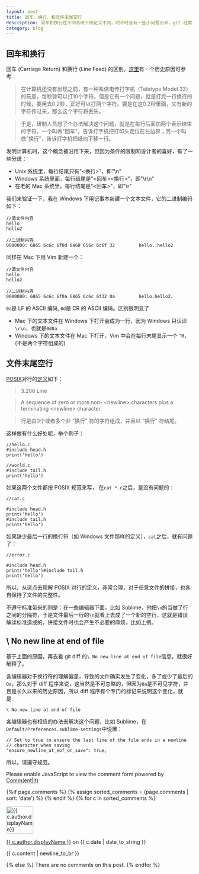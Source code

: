 ```yaml
---
layout: post
title: 回车、换行、和文件末尾空行
description: 回车和换行在不同系统下面定义不同，时不时会有一些小问题出来，git 经常出现的 No new line at the end of file 也让很多人费解，需要梳理一下
category: blog
---
```


## 回车和换行

回车 (Carriage Return) 和换行 (Line Feed) 的区别，[这里](http://stackoverflow.com/questions/1761051/difference-between-n-and-r)有一个历史原因可参考：

> 在计算机还没有出现之前，有一种叫做电传打字机（Teletype Model 33）的玩意，每秒钟可以打10个字符。但是它有一个问题，就是打完一行换行的时候，要用去0.2秒，正好可以打两个字符。要是在这0.2秒里面，又有新的字符传过来，那么这个字符将丢失。

> 于是，研制人员想了个办法解决这个问题，就是在每行后面加两个表示结束的字符。一个叫做"回车"，告诉打字机把打印头定位在左边界；另一个叫做"换行"，告诉打字机把纸向下移一行。

发明计算机时，这个概念被沿用下来，但因为条件的限制和设计者的喜好，有了一些分歧：

- Unix 系统里，每行结尾只有"<换行>"，即"\n"
- Windows 系统里面，每行结尾是"<回车><换行>"，即"\r\n"
- 在老的 Mac 系统里，每行结尾是"<回车>"，即"\r"

我们来验证一下，我在 Windows 下用记事本新建一个文本文件，它的二进制编码如下：

    //源文件内容
    hello
    hello2

    //二进制内容
    0000000: 6865 6c6c 6f0d 0a68 656c 6c6f 32         hello..hello2

同样在 Mac 下用 Vim 新建一个：

    //源文件内容
    hello
    hello2

    //二进制内容
    0000000: 6865 6c6c 6f0a 6865 6c6c 6f32 0a         hello.hello2.

`0a`是 LF 的 ASCII 编码, `0d`是 CR 的 ASCII 编码。区别很明显了

- Mac 下的文本文件在 Windows 下打开会成为一行，因为 Windows 只认识`\r\n`，也就是`0d0a`
- Windows 下的文本文件在 Mac 下打开，Vim 中会在每行末尾显示一个 `^M`，(不是两个字符组成的)

## 文件末尾空行

[POSIX](https://zh.wikipedia.org/zh-sg/POSIX)对行的[定义](http://pubs.opengroup.org/onlinepubs/9699919799/basedefs/V1_chap03.html#tag_03_206)如下：

  > 3.206 Line

  > A sequence of zero or more non- <newline\> characters plus a terminating <newline\> character.

  > 行是由0个或者多个非 "换行" 符的字符组成，并且以 "换行" 符结尾。

这样做有什么好处呢，举个例子：

    //hello.c
    #include head.h
    print('hello')

    //world.c
    #include tail.h
    print('hello')

如果这两个文件都按 POSIX 规范来写， 在`cat *.c`之后，是没有问题的：

    //cat.c

    #include head.h
    print('hello')
    #include tail.h
    print('hello')

如果缺少最后一行的换行符（如 Windows 文件那样的定义），`cat`之后，就有问题了：

    //error.c

    #include head.h
    print('hello')#include tail.h
    print('hello')

所以，从这点去理解 POSIX 对行的定义，非常合理，对于任意文件的拼接，也各自保持了文件的完整性。

不遵守标准带来的则是：在一些编辑器下面，比如 Sublime，他把`\n`的当做了行之间的分隔符，于是文件最后一行的`\n`就看上去成了一个新的空行，这就是错误解读标准造成的，拼接文件时也会产生不必要的麻烦，比如上例。

## \ No new line at end of file

基于上面的原因，再去看 git diff 的`\ No new line at end of file`信息，就很好解释了。

各编辑器对于换行符的理解偏差，导致的文件确实发生了变化，多了或少了最后的`0a`，那么对于 diff 程序来说，这当然是不可忽略的，但因为`0a`是不可见字符，并且是长久以来的历史原因，所以 diff 程序有个专门的标记来说明这个变化，就是：

`\ No new line at end of file`

各编辑器也有相应的办法去解决这个问题，比如 Sublime，在`Default/Preferences.sublime-settings`中设置：

    // Set to true to ensure the last line of the file ends in a newline
    // character when saving
    "ensure_newline_at_eof_on_save": true,

所以，请遵守规范。

<noscript>Please enable JavaScript to view the comment form powered by <a href="https://commentit.io/">Comm(ent|it)</a></noscript>
<div id="commentit"></div>
<script type="text/javascript">
  /** CONFIGURATION VARIABLES **/
  var commentitUsername = 'ioloveuu';
  var commentitRepo = 'ioloveuu/ioloveuu.github.io';
  var commentitPath = '{{ page.path }}';

  /** DON'T EDIT FOLLOWING LINES **/
  (function() {
      var commentit = document.createElement('script');
      commentit.type = 'text/javascript';
      commentit.async = true;
      commentit.src = 'https://commentit.io/static/embed/dist/commentit.js';
      (document.getElementsByTagName('head')[0] || document.getElementsByTagName('body')[0]).appendChild(commentit);
  })();
</script>
  {%if page.comments %}
  {% assign sorted_comments = (page.comments | sort: 'date') %}
{% endif %}
{% for c in sorted_comments %}
  <div class="media">
    <div class="media-left">
      <img src="{{ c.author.picture }}" alt="{{ c.author.displayName}}" height="73" width="73">
    </div>
    <div class="media-body">
      <p class="text-muted">
        <a href="{{ c.author.url }}">{{ c.author.displayName }}</a>
        on {{ c.date | date_to_string }}
      </p>
      <p>{{ c.content | newline_to_br }}</p>
    </div>
  </div>
{% else %}
  There are no comments on this post.
{% endfor %}

